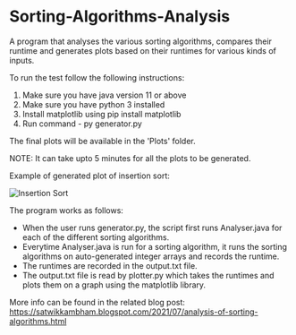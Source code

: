 # Sorting-Algorithms-Analysis

A program that analyses the various sorting algorithms, compares their runtime and generates plots based on their runtimes for various kinds of inputs.

To run the test follow the following instructions:

1. Make sure you have java version 11 or above
2. Make sure you have python 3 installed
3. Install matplotlib using pip install matplotlib
4. Run command - py generator.py

The final plots will be available in the 'Plots' folder.

NOTE: It can take upto 5 minutes for all the plots to be generated.

Example of generated plot of insertion sort: 

![Insertion Sort](https://1.bp.blogspot.com/-TgWJF4uu8w0/YPPtW99A2mI/AAAAAAAAADE/i72uklkJBiQJbGc2hAK-dhi3G6iypgRUwCLcBGAsYHQ/s16000/Insertion.png)

The program works as follows:
- When the user runs generator.py, the script first runs Analyser.java for each of the different sorting algorithms.
- Everytime Analyser.java is run for a sorting algorithm, it runs the sorting algorithms on auto-generated integer arrays and records the runtime.
- The runtimes are recorded in the output.txt file.
- The output.txt file is read by plotter.py which takes the runtimes and plots them on a graph using the matplotlib library.

More info can be found in the related blog post: https://satwikkambham.blogspot.com/2021/07/analysis-of-sorting-algorithms.html
